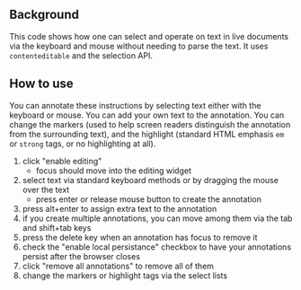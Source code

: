 ## Background

This code shows how one can select and operate on text in live documents via the keyboard and mouse without needing to parse the text. It uses `contenteditable` and the selection API.

## How to use

You can annotate these instructions by selecting text either with the keyboard or mouse. You can add your own text to the annotation. You can change the markers (used to help screen readers distinguish the annotation from the surrounding text), and the highlight (standard HTML emphasis `em` or `strong` tags, or no highlighting at all).

1. click "enable editing"
   - focus should move into the editing widget
2. select text via standard keyboard methods or by dragging the mouse over the text
   - press enter or release mouse button to create the annotation
3. press alt+enter to assign extra text to the annotation
4. if you create multiple annotations, you can move among them via the tab and shift+tab keys
5. press the delete key when an annotation has focus to remove it
6. check the "enable local persistance" checkbox to have your annotations persist after the browser closes
7. click "remove all annotations" to remove all of them
8. change the markers or highlight tags via the select lists


